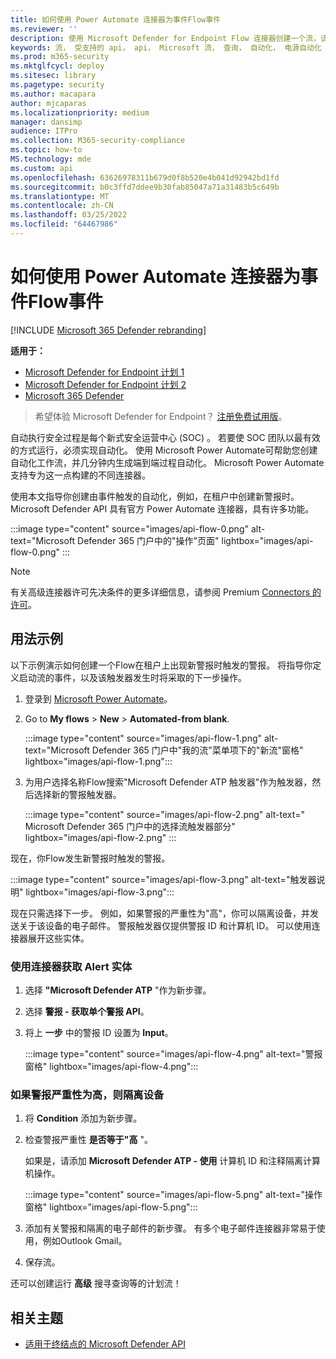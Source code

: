 ```yaml
---
title: 如何使用 Power Automate 连接器为事件Flow事件
ms.reviewer: ''
description: 使用 Microsoft Defender for Endpoint Flow 连接器创建一个流，该流将在租户上发生新事件时触发。
keywords: 流， 受支持的 api， api， Microsoft 流， 查询， 自动化， 电源自动化
ms.prod: m365-security
ms.mktglfcycl: deploy
ms.sitesec: library
ms.pagetype: security
ms.author: macapara
author: mjcaparas
ms.localizationpriority: medium
manager: dansimp
audience: ITPro
ms.collection: M365-security-compliance
ms.topic: how-to
MS.technology: mde
ms.custom: api
ms.openlocfilehash: 63626978311b679d0f8b520e4b041d92942bd1fd
ms.sourcegitcommit: b0c3ffd7ddee9b30fab85047a71a31483b5c649b
ms.translationtype: MT
ms.contentlocale: zh-CN
ms.lasthandoff: 03/25/2022
ms.locfileid: "64467986"
---
```

# <a name="how-to-use-power-automate-connector-to-set-up-a-flow-for-events"></a>如何使用 Power Automate 连接器为事件Flow事件

[!INCLUDE [Microsoft 365 Defender rebranding](../../includes/microsoft-defender.md)]

**适用于：**
- [Microsoft Defender for Endpoint 计划 1](https://go.microsoft.com/fwlink/p/?linkid=2154037)
- [Microsoft Defender for Endpoint 计划 2](https://go.microsoft.com/fwlink/p/?linkid=2154037)
- [Microsoft 365 Defender](https://go.microsoft.com/fwlink/?linkid=2118804)

> 希望体验 Microsoft Defender for Endpoint？ [注册免费试用版](https://signup.microsoft.com/create-account/signup?products=7f379fee-c4f9-4278-b0a1-e4c8c2fcdf7e&ru=https://aka.ms/MDEp2OpenTrial?ocid=docs-wdatp-exposedapis-abovefoldlink)。

自动执行安全过程是每个新式安全运营中心 (SOC) 。 若要使 SOC 团队以最有效的方式运行，必须实现自动化。 使用 Microsoft Power Automate可帮助您创建自动化工作流，并几分钟内生成端到端过程自动化。 Microsoft Power Automate支持专为这一点构建的不同连接器。  

使用本文指导你创建由事件触发的自动化，例如，在租户中创建新警报时。 Microsoft Defender API 具有官方 Power Automate 连接器，具有许多功能。 

:::image type="content" source="images/api-flow-0.png" alt-text="Microsoft Defender 365 门户中的&quot;操作&quot;页面" lightbox="images/api-flow-0.png" :::

> [!NOTE]
> 有关高级连接器许可先决条件的更多详细信息，请参阅 Premium [Connectors 的许可](/power-automate/triggers-introduction#licensing-for-premium-connectors)。

## <a name="usage-example"></a>用法示例

以下示例演示如何创建一个Flow在租户上出现新警报时触发的警报。 将指导你定义启动流的事件，以及该触发器发生时将采取的下一步操作。  

1. 登录到 [Microsoft Power Automate](https://flow.microsoft.com)。

2. Go to **My flows** \> **New** \> **Automated-from blank**.

    :::image type="content" source="images/api-flow-1.png" alt-text="Microsoft Defender 365 门户中&quot;我的流&quot;菜单项下的&quot;新流&quot;窗格" lightbox="images/api-flow-1.png":::

3. 为用户选择名称Flow搜索"Microsoft Defender ATP 触发器"作为触发器，然后选择新的警报触发器。

    :::image type="content" source="images/api-flow-2.png" alt-text=" Microsoft Defender 365 门户中的选择流触发器部分" lightbox="images/api-flow-2.png" :::

现在，你Flow发生新警报时触发的警报。

:::image type="content" source="images/api-flow-3.png" alt-text="触发器说明" lightbox="images/api-flow-3.png":::

现在只需选择下一步。
例如，如果警报的严重性为"高"，你可以隔离设备，并发送关于该设备的电子邮件。
警报触发器仅提供警报 ID 和计算机 ID。 可以使用连接器展开这些实体。

### <a name="get-the-alert-entity-using-the-connector"></a>使用连接器获取 Alert 实体

1. 选择 **"Microsoft Defender ATP** "作为新步骤。

2. 选择 **警报 - 获取单个警报 API**。

3. 将上 **一步** 中的警报 ID 设置为 **Input**。

    :::image type="content" source="images/api-flow-4.png" alt-text="警报窗格"  lightbox="images/api-flow-4.png":::

### <a name="isolate-the-device-if-the-alerts-severity-is-high"></a>如果警报严重性为高，则隔离设备

1. 将 **Condition** 添加为新步骤。

2. 检查警报严重性 **是否等于"高** "。

   如果是，请添加 **Microsoft Defender ATP - 使用** 计算机 ID 和注释隔离计算机操作。

    :::image type="content" source="images/api-flow-5.png" alt-text="操作窗格"  lightbox="images/api-flow-5.png":::

3. 添加有关警报和隔离的电子邮件的新步骤。 有多个电子邮件连接器非常易于使用，例如Outlook Gmail。

4. 保存流。

还可以创建运行 **高级** 搜寻查询等的计划流！

## <a name="related-topic"></a>相关主题
- [适用于终结点的 Microsoft Defender API](apis-intro.md)
